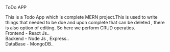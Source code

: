 ToDo APP

This is a Todo App which is complete MERN project.This is used to write things that needed to be doe and upon complete that can be deleted , there is also option of editing. So here we perform CRUD operatios.                                                                                                          
Frontend - React Js..                                                                                                                                          
Backend - Node Js , Express..                                                                                                                                  
DataBase - MongoDB..


